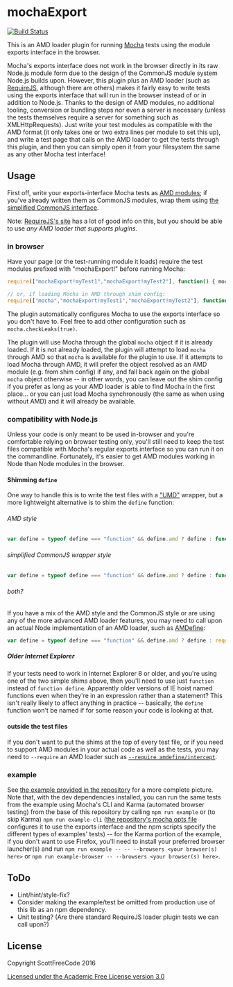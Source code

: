 # mochaExport

[![Build Status](https://travis-ci.org/ScottFreeCode/mocha-exports-amd.svg?branch=master)](https://travis-ci.org/ScottFreeCode/mocha-exports-amd)

This is an AMD loader plugin for running [Mocha](https://github.com/mochajs/mocha) tests using the module exports interface in the browser.

Mocha's exports interface does not work in the browser directly in its raw Node.js module form due to the design of the CommonJS module system Node.js builds upon. However, this plugin plus an AMD loader (such as [RequireJS](http://requirejs.org/), although there are others) makes it fairly easy to write tests using the exports interface that will run in the browser instead of or in addition to Node.js. Thanks to the design of AMD modules, no additional tooling, conversion or bundling steps nor even a server is necessary (unless the tests themselves require a server for something such as XMLHttpRequests). Just write your test modules as compatible with the AMD format (it only takes one or two extra lines per module to set this up), and write a test page that calls on the AMD loader to get the tests through this plugin, and then you can simply open it from your filesystem the same as any other Mocha test interface!

## Usage

First off, write your exports-interface Mocha tests as [AMD modules](https://github.com/amdjs/amdjs-api); if you've already written them as CommonJS modules, wrap them using [the simplified CommonJS interface](http://requirejs.org/docs/commonjs.html#manualconversion).

Note: [RequireJS's site](http://requirejs.org/) has a lot of good info on this, but you should be able to use *any AMD loader that supports plugins.*

### in browser

Have your page (or the test-running module it loads) require the test modules prefixed with "mochaExport!" before running Mocha:
```js
require(["mochaExport!myTest1","mochaExport!myTest2"], function() { mocha.run() })

// or, if loading Mocha in AMD through shim config:
require(["mocha","mochaExport!myTest1","mochaExport!myTest2"], function(mocha) { mocha.run() })
```

The plugin automatically configures Mocha to use the exports interface so you don't have to. Feel free to add other configuration such as `mocha.checkLeaks(true)`.

The plugin will use Mocha through the global `mocha` object if it is already loaded. If it is not already loaded, the plugin will attempt to load `mocha` through AMD so that `mocha` is available for the plugin to use. If it attempts to load Mocha through AMD, it will prefer the object resolved as an AMD module (e.g. from shim config) if any, and fall back again on the global `mocha` object otherwise -- in other words, you can leave out the shim config if you prefer as long as your AMD loader is able to find Mocha in the first place... or you can just load Mocha synchronously (the same as when using without AMD) and it will already be available.

### compatibility with Node.js

Unless your code is only meant to be used in-browser and you're comfortable relying on browser testing only, you'll still need to keep the test files compatible with Mocha's regular exports interface so you can run it on the commandline. Fortunately, it's easier to get AMD modules working in Node than Node modules in the browser.

#### Shimming `define`

One way to handle this is to write the test files with a ["UMD"](https://github.com/umdjs/umd) wrapper, but a more lightweight alternative is to shim the `define` function:

######  AMD style

```js
var define = typeof define === "function" && define.amd ? define : function define(deps, factory) { module.exports = factory.apply(undefined, deps.map(require)) }
```

###### simplified CommonJS wrapper style

```js
var define = typeof define === "function" && define.amd ? define : function define(factory) { factory(require, exports, module) }
```

###### both?

If you have a mix of the AMD style and the CommonJS style or are using any of the more advanced AMD loader features, you may need to call upon an actual Node implementation of an AMD loader, such as [AMDefine](https://www.npmjs.com/package/amdefine):
```js
var define = typeof define === "function" && define.amd ? define : require("amdefine")(module, require)
```

##### Older Internet Explorer

If your tests need to work in Internet Explorer 8 or older, and you're using one of the two simple shims above, then you'll need to use just `function` instead of `function define`. Apparently older versions of IE hoist named functions even when they're in an expression rather than a statement? This isn't really likely to affect anything in practice -- basically, the `define` function won't be named if for some reason your code is looking at that.

#### outside the test files

If you don't want to put the shims at the top of every test file, or if you need to support AMD modules in your actual code as well as the tests, you may need to `--require` an AMD loader such as [`--require amdefine/intercept`](https://github.com/jrburke/amdefine/#amdefineintercept).

### example

See [the example provided in the repository](example) for a more complete picture. Note that, with the dev dependencies installed, you can run the same tests from the example using Mocha's CLI and Karma (automated browser testing) from the base of this repository by calling `npm run example` or (to skip Karma) `npm run example-cli` ([the repository's mocha.opts file](test/mocha.opts) configures it to use the exports interface and the npm scripts specify the different types of examples' tests) -- for the Karma portion of the example, if you don't want to use Firefox, you'll need to install your preferred browser launcher(s) and run `npm run example -- -- --browsers <your browser(s) here>` or `npm run example-browser -- --browsers <your browser(s) here>`.

## ToDo
- Lint/hint/style-fix?
- Consider making the example/test be omitted from production use of this lib as an npm dependency.
- Unit testing? (Are there standard RequireJS loader plugin tests we can call upon?)

## License

Copyright ScottFreeCode 2016

[Licensed under the Academic Free License version 3.0](LICENSE.txt)
